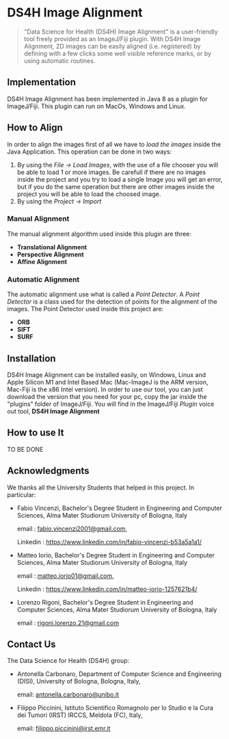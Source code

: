 # DS4H Image Alignment

> "Data Science for Health (DS4H) Image Alignment" is a user-friendly tool freely provided as an ImageJ/Fiji plugin.
With DS4H Image Alignment, 2D images can be easily aligned (i.e. registered) by defining with a few clicks some well visible reference marks, or by using automatic routines.



## Implementation

DS4H Image Alignment has been implemented in Java 8 as a plugin for ImageJ/Fiji. This plugin can run on MacOs, Windows and Linux.



## How to Align
In order to align the images first of all we have to *load the images* inside the Java Application. This operation can be done in two ways:
1. By using the *File -> Load Images*, with the use of a file chooser you will be able to load 1 or more images. Be carefull if there are no images inside the project and you try to load a single Image you will get an error, but if you do the same operation but there are other images inside the project you will be able to load the choosed image.
2. By using the *Project -> Import*


### Manual Alignment
The manual alignment algorithm used inside this plugin are three: 
   - **Translational Alignment**
   - **Perspective Alignment**
   - **Affine Alignment**


### Automatic Alignment
The automatic alignment use what is called a *Point Detector*. A *Point Detector* is a class used for the detection of points for the alignment of the images. The Point Detector used inside this project are:
* **ORB**
* **SIFT**
* **SURF** 



## Installation

DS4H Image Alignment can be installed easily, on Windows, Linux and Apple Silicon M1 and Intel Based Mac (Mac-ImageJ is the ARM version, Mac-Fiji is the x86 Intel version). In order to use our tool, you can just download the version that you need for your pc, copy the jar 
inside the "plugins" folder of ImageJ/Fiji. You will find in the ImageJ/Fiji _Plugin_ voice out tool, **DS4H Image Alignment**


## How to use It
TO BE DONE

## Acknowledgments
We thanks all the University Students that helped in this project. In particular:

   * Fabio Vincenzi, Bachelor's Degree Student in Engineering and Computer Sciences, Alma Mater Studiorum University of Bologna, Italy

      email : fabio.vincenzi2001@gmail.com, 

      Linkedin : https://www.linkedin.com/in/fabio-vincenzi-b53a5a1a1/
   * Matteo Iorio, Bachelor's Degree Student in Engineering and Computer Sciences, Alma Mater Studiorum University of Bologna, Italy

      email : matteo.iorio01@gmail.com, 

      Linkedin : https://www.linkedin.com/in/matteo-iorio-1257621b4/
   * Lorenzo Rigoni, Bachelor's Degree Student in Engineering and Computer Sciences, Alma Mater Studiorum University of Bologna, Italy

     email : rigoni.lorenzo.21@gmail.com


## Contact Us
The Data Science for Health (DS4H) group:

   * Antonella Carbonaro, Department of Computer Science and Engineering (DISI), University of Bologna, Bologna, Italy, 
   
      email: antonella.carbonaro@unibo.it

   * Filippo Piccinini, Istituto Scientifico Romagnolo per lo Studio e la Cura dei Tumori (IRST) IRCCS, Meldola (FC), Italy, 
   
      email: filippo.piccinini@irst.emr.it















<!--

This is an example Maven project implementing an ImageJ 1.x plugin.

For an example Maven project implementing an **ImageJ2 command**, see:
    https://github.com/imagej/example-imagej2-command

It is intended as an ideal starting point to develop new ImageJ 1.x plugins
in an IDE of your choice. You can even collaborate with developers using a
different IDE than you.

* In [Eclipse](http://eclipse.org), for example, it is as simple as
  _File &#8250; Import... &#8250; Existing Maven Project_.

* In [NetBeans](http://netbeans.org), it is even simpler:
  _File &#8250; Open Project_.

* The same works in [IntelliJ](http://jetbrains.net).

* If [jEdit](http://jedit.org) is your preferred IDE, you will need the
  [Maven Plugin](http://plugins.jedit.org/plugins/?MavenPlugin).

Die-hard command-line developers can use Maven directly by calling `mvn`
in the project root.

However you build the project, in the end you will have the `.jar` file
(called *artifact* in Maven speak) in the `target/` subdirectory.

To copy the artifact into the correct place, you can call
`mvn -Dscijava.app.directory=/path/to/ImageJ.app/`.
This will not only copy your artifact, but also all the dependencies. Restart
your ImageJ or call *Help &#8250; Refresh Menus* to see your plugin in the menus.

Developing plugins in an IDE is convenient, especially for debugging. To
that end, the plugin contains a `main` method which sets the `plugins.dir`
system property (so that the plugin is added to the Plugins menu), starts
ImageJ, loads an image and runs the plugin. See also
[this page](https://imagej.net/Debugging#Debugging_plugins_in_an_IDE_.28Netbeans.2C_IntelliJ.2C_Eclipse.2C_etc.29)
for information how ImageJ makes it easier to debug in IDEs.

Since this project is intended as a starting point for your own
developments, it is in the public domain.

How to use this project as a starting point
===========================================

1. Visit [this link](https://github.com/imagej/example-legacy-plugin/generate)
   to create a new repository in your space using this one as a template.

2. [Clone your new repository](https://help.github.com/en/articles/cloning-a-repository).

3. Edit the `pom.xml` file. Every entry should be pretty self-explanatory.
   In particular, change
    1. the *artifactId* (**NOTE**: should contain a '_' character)
    2. the *groupId*, ideally to a reverse domain name your organization owns
    3. the *version* (note that you typically want to use a version number
       ending in *-SNAPSHOT* to mark it as a work in progress rather than a
       final version)
    4. the *dependencies* (read how to specify the correct
       *groupId/artifactId/version* triplet
       [here](https://imagej.net/Maven#How_to_find_a_dependency.27s_groupId.2FartifactId.2Fversion_.28GAV.29.3F))
    5. the *developer* information
    6. the *scm* information

4. Remove the `Process_Pixels.java` file and add your own `.java` files
   to `src/main/java/<package>/` (if you need supporting files -- like icons
   -- in the resulting `.jar` file, put them into `src/main/resources/`)

5. Edit `src/main/resources/plugins.config`

6. Replace the contents of `README.md` with information about your project.

7. Make your initial
   [commit](https://help.github.com/en/desktop/contributing-to-projects/committing-and-reviewing-changes-to-your-project) and
   [push the results](https://help.github.com/en/articles/pushing-commits-to-a-remote-repository)!

### Eclipse: To ensure that Maven copies the plugin to your ImageJ folder

1. Go to _Run Configurations..._
2. Choose _Maven Build_
3. Add the following parameter:
    - name: `scijava.app.directory`
    - value: `/path/to/ImageJ.app/`

This ensures that the final `.jar` file will also be copied to
your ImageJ plugins folder everytime you run the Maven build.
-->
